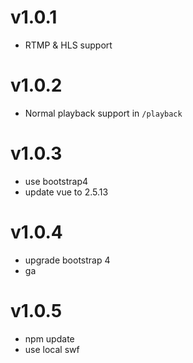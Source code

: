 # v1.0.1
- RTMP & HLS support

# v1.0.2
- Normal playback support in `/playback`

# v1.0.3
- use bootstrap4
- update vue to 2.5.13

# v1.0.4
- upgrade bootstrap 4
- ga

# v1.0.5
- npm update
- use local swf
